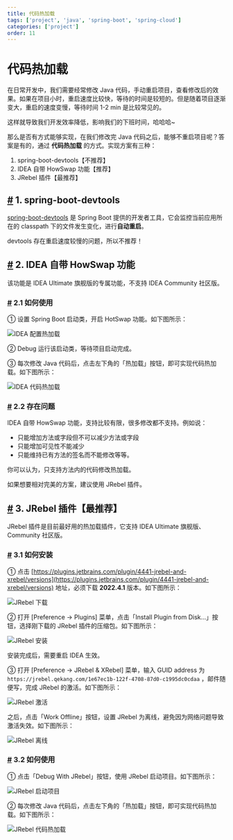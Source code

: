 ```yaml
---
title: 代码热加载
tags: ['project', 'java', 'spring-boot', 'spring-cloud']
categories: ['project']
order: 11
---
```

# 代码热加载

在日常开发中，我们需要经常修改 Java 代码，手动重启项目，查看修改后的效果。如果在项目小时，重启速度比较快，等待的时间是较短的。但是随着项目逐渐变大，重启的速度变慢，等待时间 1-2 min 是比较常见的。

 这样就导致我们开发效率降低，影响我们的下班时间，哈哈哈~

 那么是否有方式能够实现，在我们修改完 Java 代码之后，能够不重启项目呢？答案是有的，通过 **代码热加载** 的方式。实现方案有三种：

 1. spring-boot-devtools【不推荐】
2. IDEA 自带 HowSwap 功能【推荐】
3. JRebel 插件【最推荐】

 ## [#](#_1-spring-boot-devtools) 1. spring-boot-devtools

 [spring-boot-devtools](https://docs.spring.io/spring-boot/docs/current/reference/htmlsingle/#using.running-your-application.hot-swapping) 是 Spring Boot 提供的开发者工具，它会监控当前应用所在的 classpath 下的文件发生变化，进行**自动重启**。

 devtools 存在重启速度较慢的问题，所以不推荐！

 ## [#](#_2-idea-自带-howswap-功能) 2. IDEA 自带 HowSwap 功能

 该功能是 IDEA Ultimate 旗舰版的专属功能，不支持 IDEA Community 社区版。

 ### [#](#_2-1-如何使用) 2.1 如何使用

 ① 设置 Spring Boot 启动类，开启 HotSwap 功能。如下图所示：

 ![IDEA 配置热加载](https://doc.iocoder.cn/img/%E4%BB%A3%E7%A0%81%E7%83%AD%E5%8A%A0%E8%BD%BD/IDEA%E9%85%8D%E7%BD%AE%E7%83%AD%E5%8A%A0%E8%BD%BD.png)

 ② Debug 运行该启动类，等待项目启动完成。

 ③ 每次修改 Java 代码后，点击左下角的「热加载」按钮，即可实现代码热加载。如下图所示：

 ![IDEA 代码热加载](https://doc.iocoder.cn/img/%E4%BB%A3%E7%A0%81%E7%83%AD%E5%8A%A0%E8%BD%BD/IDEA%E4%BB%A3%E7%A0%81%E7%83%AD%E5%8A%A0%E8%BD%BD.png)

 ### [#](#_2-2-存在问题) 2.2 存在问题

 IDEA 自带 HowSwap 功能，支持比较有限，很多修改都不支持。例如说：

 * 只能增加方法或字段但不可以减少方法或字段
* 只能增加可见性不能减少
* 只能维持已有方法的签名而不能修改等等。

 你可以认为，只支持方法内的代码修改热加载。

 如果想要相对完美的方案，建议使用 JRebel 插件。

 ## [#](#_3-jrebel-插件【最推荐】) 3. JRebel 插件【最推荐】

 JRebel 插件是目前最好用的热加载插件，它支持 IDEA Ultimate 旗舰版、Community 社区版。

 ### [#](#_3-1-如何安装) 3.1 如何安装

 ① 点击 [https://plugins.jetbrains.com/plugin/4441-jrebel-and-xrebel/versions](https://plugins.jetbrains.com/plugin/4441-jrebel-and-xrebel/versions) 地址，必须下载 **2022.4.1** 版本。如下图所示：

 ![JRebel 下载](https://doc.iocoder.cn/img/%E4%BB%A3%E7%A0%81%E7%83%AD%E5%8A%A0%E8%BD%BD/JRebel%E4%B8%8B%E8%BD%BD.png)

 ② 打开 [Preference -> Plugins] 菜单，点击「Install Plugin from Disk...」按钮，选择刚下载的 JRebel 插件的压缩包。如下图所示：

 ![JRebel 安装](https://doc.iocoder.cn/img/%E4%BB%A3%E7%A0%81%E7%83%AD%E5%8A%A0%E8%BD%BD/JRebel%E5%AE%89%E8%A3%85.png)

 安装完成后，需要重启 IDEA 生效。

 ③ 打开 [Preference -> JRebel & XRebel] 菜单，输入 GUID address 为 `https://jrebel.qekang.com/1e67ec1b-122f-4708-87d0-c1995dc0cdaa` ，邮件随便写，完成 JRebel 的激活。如下图所示：

 ![JRebel 激活](https://doc.iocoder.cn/img/%E4%BB%A3%E7%A0%81%E7%83%AD%E5%8A%A0%E8%BD%BD/JRebel%E6%BF%80%E6%B4%BB.png)

 之后，点击「Work Offline」按钮，设置 JRebel 为离线，避免因为网络问题导致激活失效。如下图所示：

 ![JRebel 离线](https://doc.iocoder.cn/img/%E4%BB%A3%E7%A0%81%E7%83%AD%E5%8A%A0%E8%BD%BD/JRebel%E7%A6%BB%E7%BA%BF.png)

 ### [#](#_3-2-如何使用) 3.2 如何使用

 ① 点击「Debug With JRebel」按钮，使用 JRebel 启动项目。如下图所示：

 ![JRebel 启动项目](https://doc.iocoder.cn/img/%E4%BB%A3%E7%A0%81%E7%83%AD%E5%8A%A0%E8%BD%BD/JRebel%E5%90%AF%E5%8A%A8%E9%A1%B9%E7%9B%AE.png)

 ② 每次修改 Java 代码后，点击左下角的「热加载」按钮，即可实现代码热加载。如下图所示：

 ![JRebel 代码热加载](https://doc.iocoder.cn/img/%E4%BB%A3%E7%A0%81%E7%83%AD%E5%8A%A0%E8%BD%BD/JRebel%E4%BB%A3%E7%A0%81%E7%83%AD%E5%8A%A0%E8%BD%BD.png)
